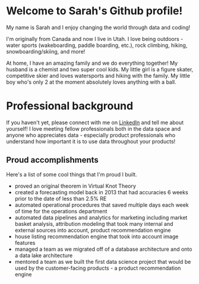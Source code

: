 # Welcome to Sarah's Github profile!

My name is Sarah and I enjoy changing the world through data and coding! 

I'm originally from Canada and now I live in Utah. 
I love being outdoors - water sports (wakeboarding, paddle boarding, etc.), rock climbing, hiking, snowboarding/skiing, and more!

At home, I have an amazing family and we do everything together! My husband is a chemist and two super cool kids. My little girl is a figure skater, competitive skier and loves watersports and hiking with the family. My little boy who's only 2 at the moment absolutely loves anything with a ball.


# Professional background

If you haven't yet, please connect with me on [LinkedIn](https://www.linkedin.com/in/sarahdorich/) and tell me about yourself! I love meeting fellow professionals both in the data space and anyone who appreciates data - especially product professionals who understand how important it is to use data throughout your products!

## Proud accomplishments

Here's a list of some cool things that I'm proud I built.
- proved an original theorem in Virtual Knot Theory
- created a forecasting model back in 2013 that had accuracies 6 weeks prior to the date of less than 2.5% RE
- automated operational procedures that saved multiple days each week of time for the operations department
- automated data pipelines and analytics for marketing including market basket analysis, attribution modeling that took many internal and external sources into account, product recommendation engine
- house listing recommendation engine that took into account image features
- managed a team as we migrated off of a database architecture and onto a data lake architecture
- mentored a team as we built the first data science project that would be used by the customer-facing products - a product recommendation engine





